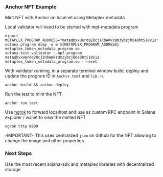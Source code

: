 ### Anchor NFT Example

Mint NFT with Anchor on localnet using Metaplex metadata

Local validator will need to be started with mpl-metadata program
```
export METAPLEX_PROGRAM_ADDRESS="metaqbxxUerdq28cj1RbAWkYQm3ybzjb6a8bt518x1s"
solana program dump -u m ${METAPLEX_PROGRAM_ADDRESS} metaplex_token_metadata_program.so
solana-test-validator --bpf-program metaqbxxUerdq28cj1RbAWkYQm3ybzjb6a8bt518x1s metaplex_token_metadata_program.so --reset
```

With validator running, in a separate terminal window build, deploy and update the program ID in `Anchor.toml` and `lib.rs`

```
anchor build && anchor deploy
```

Run the test to mint the NFT

```
anchor run test
```

Use [ngrok](http://ngrok.com) to forward localhost and use as custom RPC endpoint in Solana explorer / wallet to view the minted NFT

```
ngrok http 8899
````

-IMPORTANT-
This uses centralized `json`  on Github for the NFT allowing to change the image and other properties

### Next Steps
Use the most recent solana-sdk and metaplex libraries with decentralized storage
